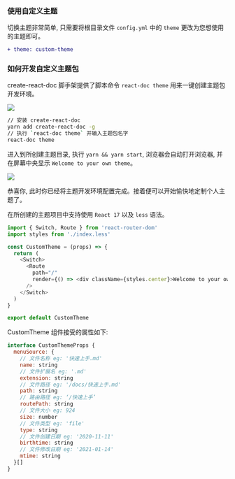 ### 使用自定义主题

切换主题非常简单, 只需要将根目录文件 `config.yml` 中的 `theme` 更改为您想使用的主题即可。

```diff
+ theme: custom-theme
```

### 如何开发自定义主题包

create-react-doc 脚手架提供了脚本命令 `react-doc theme` 用来一键创建主题包开发环境。

![](http://with.muyunyun.cn/2e4a4b11f96c0d38759700c05fe96267.gif)

```bash
// 安装 create-react-doc
yarn add create-react-doc -g
// 执行 `react-doc theme` 并输入主题包名字
react-doc theme
```

进入到所创建主题目录, 执行 `yarn && yarn start`, 浏览器会自动打开浏览器, 并在屏幕中央显示 `Welcome to your own theme`。

![](http://with.muyunyun.cn/1721111f30373c7dbca268db4b0d824f.jpg)

恭喜你, 此时你已经将主题开发环境配置完成。接着便可以开始愉快地定制个人主题了。

在所创建的主题项目中支持使用 `React 17` 以及 `less` 语法。

```js
import { Switch, Route } from 'react-router-dom'
import styles from './index.less'

const CustomTheme = (props) => {
  return (
    <Switch>
      <Route
        path="/"
        render={() => <div className={styles.center}>Welcome to your own theme</div>}
      />
    </Switch>
  )
}

export default CustomTheme
```

CustomTheme 组件接受的属性如下:

```js
interface CustomThemeProps {
  menuSource: {
    // 文件名称 eg: '快速上手.md'
    name: string
    // 文件扩展名 eg: '.md'
    extension: string
    // 文件路径 eg: '/docs/快速上手.md'
    path: string
    // 路由路径 eg: ‘/快速上手’
    routePath: string
    // 文件大小 eg: 924
    size: number
    // 文件类型 eg: 'file'
    type: string
    // 文件创建日期 eg: '2020-11-11'
    birthtime: string
    // 文件修改日期 eg: '2021-01-14'
    mtime: string
  }[]
}
```

